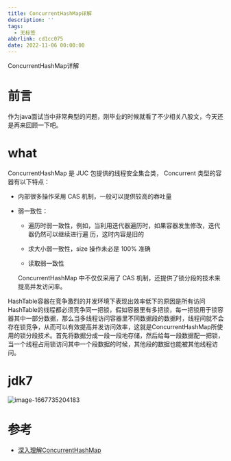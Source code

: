 ```yaml
---
title: ConcurrentHashMap详解
description: ''
tags:
  - 无标签
abbrlink: cd1cc075
date: 2022-11-06 00:00:00
---
```



ConcurrentHashMap详解



<!-- more -->



# 前言

作为java面试当中非常典型的问题，刚毕业的时候就看了不少相关八股文，今天还是再来回顾一下吧。



# what



ConcurrentHashMap 是 JUC 包提供的线程安全集合类， Concurrent 类型的容器有以下特点：



- 内部很多操作采用 CAS 机制，一般可以提供较高的吞吐量

- 弱一致性：

	- 遍历时弱一致性，例如，当利用迭代器遍历时，如果容器发生修改，迭代器仍然可以继续进行遍 历，这时内容是旧的

	- 求大小弱一致性，size 操作未必是 100% 准确

	- 读取弱一致性

	ConcurrentHashMap 中不仅仅采用了 CAS 机制，还提供了锁分段的技术来提高并发访问率。



HashTable容器在竞争激烈的并发环境下表现出效率低下的原因是所有访问HashTable的线程都必须竞争同一把锁，假如容器里有多把锁，每一把锁用于锁容器其中一部分数据，那么当多线程访问容器里不同数据段的数据时，线程间就不会存在锁竞争，从而可以有效提高并发访问效率，这就是ConcurrentHashMap所使用的锁分段技术。首先将数据分成一段一段地存储，然后给每一段数据配一把锁，当一个线程占用锁访问其中一个段数据的时候，其他段的数据也能被其他线程访问。



# jdk7



![image-1667735204183](https://shyblog.oss-cn-beijing.aliyuncs.com/img/image-1667735204183.png)



# 参考

- [深入理解ConcurrentHashMap](https://mvbbb.cn/concurrenthashmap-deepunderstanding/)
